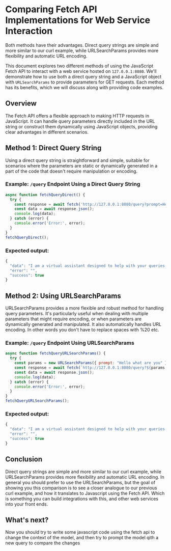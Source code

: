 # Comparing Fetch API Implementations for Web Service Interaction

Both methods have their advantages. Direct query strings are simple and more similar to our curl example, while URLSearchParams provides more flexibility and automatic URL encoding.

This document explores two different methods of using the JavaScript Fetch API to interact with a web service hosted on `127.0.0.1:8080`. We'll demonstrate how to use both a direct query string and a JavaScript object with `URLSearchParams` to provide parameters for GET requests. Each method has its benefits, which we will discuss along with providing code examples.


## Overview

The Fetch API offers a flexible approach to making HTTP requests in JavaScript. It can handle query parameters directly included in the URL string or construct them dynamically using JavaScript objects, providing clear advantages in different scenarios.

## Method 1: Direct Query String

Using a direct query string is straightforward and simple, suitable for scenarios where the parameters are static or dynamically generated in a part of the code that doesn't require manipulation or encoding.

### Example: `/query` Endpoint Using a Direct Query String

```javascript
async function fetchQueryDirect() {
  try {
    const response = await fetch('http://127.0.0.1:8080/query?prompt=Hello%20what%20are%20you');
    const data = await response.json();
    console.log(data);
  } catch (error) {
    console.error('Error:', error);
  }
}
fetchQueryDirect();
```

### Expected output:

```javascript
{
  "data": "I am a virtual assistant designed to help with your queries.",
  "error": "",
  "success": true
}
```

## Method 2: Using URLSearchParams

URLSearchParams provides a more flexible and robust method for handling query parameters. It's particularly useful when dealing with multiple parameters that might require encoding, or when parameters are dynamically generated and manipulated. It also automatically handles URL encoding. In other words you don't have to replace spaces with %20 etc.

### Example: `/query` Endpoint Using URLSearchParams

```javascript
async function fetchQueryURLSearchParams() {
  try {
    const params = new URLSearchParams({ prompt: "Hello what are you" });
    const response = await fetch(`http://127.0.0.1:8080/query?${params.toString()}`);
    const data = await response.json();
    console.log(data);
  } catch (error) {
    console.error('Error:', error);
  }
}
fetchQueryURLSearchParams();
```

### Expected output:

```javascript
{
  "data": "I am a virtual assistant designed to help with your queries.",
  "error": "",
  "success": true
}
```
## Conclusion

Direct query strings are simple and more similar to our curl example, while URLSearchParams provides more flexibility and automatic URL encoding.
In general you should prefer to use the URLSearchParams, but the goal of showing you this comparison is to see a closer analogue to our previous curl example, and how it translates to Javascript using the Fetch API.  Which is something you can build integrations with this, and other web services into your front ends.

## What's next?

Now you should try to write some javascript code using the fetch api to change the context of the model, and then try to prompt the model qith a new query to compare the changes
